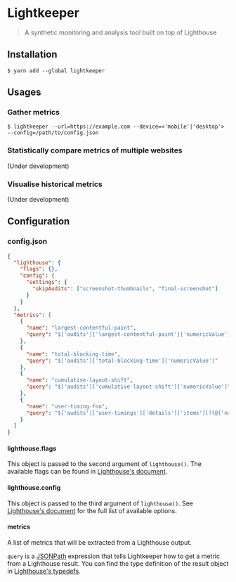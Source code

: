 # Lightkeeper

> A synthetic monitoring and analysis tool built on top of Lighthouse

## Installation

```
$ yarn add --global lightkeeper
```

## Usages

### Gather metrics

```
$ lightkeeper --url=https://example.com --device=<'mobile'|'desktop'> --config=/path/to/config.json
```

### Statistically compare metrics of multiple websites

(Under development)

### Visualise historical metrics

(Under development)

## Configuration

### config.json

```json
{
  "lighthouse": {
    "flags": {},
    "config": {
      "settings": {
        "skipAudits": ["screenshot-thumbnails", "final-screenshot"]
      }
    }
  },
  "metrics": [
    {
      "name": "largest-contentful-paint",
      "query": "$['audits']['largest-contentful-paint']['numericValue']"
    },
    {
      "name": "total-blocking-time",
      "query": "$['audits']['total-blocking-time']['numericValue']"
    },
    {
      "name": "cumulative-layout-shift",
      "query": "$['audits']['cumulative-layout-shift']['numericValue']"
    },
    {
      "name": "user-timing-foo",
      "query": "$['audits']['user-timings']['details']['items'][?(@['name']=='foo')]['startTime']"
    }
  ]
}
```

#### lighthouse.flags

This object is passed to the second argument of `lighthouse()`. The available flags can be found in [Lighthouse's document](https://github.com/GoogleChrome/lighthouse/blob/master/docs/readme.md#differences-from-cli-flags).

#### lighthouse.config

This object is passed to the third argument of `lighthouse()`. See [Lighthouse's document](https://github.com/GoogleChrome/lighthouse/blob/master/docs/readme.md#configuration) for the full list of available options.

#### metrics

A list of metrics that will be extracted from a Lighthouse output.

`query` is a [JSONPath](https://github.com/dchester/jsonpath#readme) expression that tells Lightkeeper how to get a metric from a Lighthouse result. You can find the type definition of the result object in [Lighthouse's typedefs](https://github.com/GoogleChrome/lighthouse/blob/378a31f8117d20c852562514612c80ea12892c54/types/lhr.d.ts#L27).
